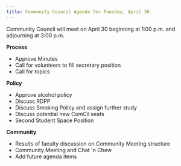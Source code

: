 ```yaml
---
title: Community Council Agenda for Tuesday, April 30 
---
```

Community Council will meet on April 30 beginning at 1:00 p.m. and adjourning at 3:00 p.m.

**Process**

-   Approve Minutes
-   Call for volunteers to fill secretary position
-   Call for topics

**Policy**

-   Approve alcohol policy
-   Discuss RDPP
-   Discuss Smoking Policy and assign further study
-   Discuss potential new ComCil seats
-   Second Student Space Position

**Community**

-   Results of faculty discussion on Community Meeting structure
-   Community Meeting and Chat 'n Chew
-   Add future agenda items

